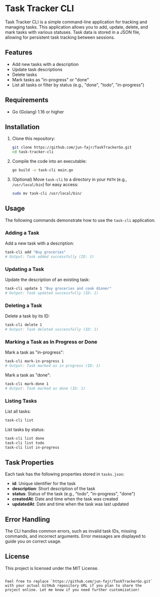 # Task Tracker CLI

Task Tracker CLI is a simple command-line application for tracking and managing tasks. This application allows you to add, update, delete, and mark tasks with various statuses. Task data is stored in a JSON file, allowing for persistent task tracking between sessions.

## Features

- Add new tasks with a description
- Update task descriptions
- Delete tasks
- Mark tasks as "in-progress" or "done"
- List all tasks or filter by status (e.g., "done", "todo", "in-progress")

## Requirements

- Go (Golang) 1.16 or higher

## Installation

1. Clone this repository:

   ```bash
   git clone https://github.com/jun-fajr/TaskTrackerGo.git
   cd task-tracker-cli
   ```

2. Compile the code into an executable:

   ```bash
   go build -o task-cli main.go
   ```

3. (Optional) Move `task-cli` to a directory in your `PATH` (e.g., `/usr/local/bin`) for easy access:

   ```bash
   sudo mv task-cli /usr/local/bin/
   ```

## Usage

The following commands demonstrate how to use the `task-cli` application.

### Adding a Task

Add a new task with a description:

```bash
task-cli add "Buy groceries"
# Output: Task added successfully (ID: 1)
```

### Updating a Task

Update the description of an existing task:

```bash
task-cli update 1 "Buy groceries and cook dinner"
# Output: Task updated successfully (ID: 1)
```

### Deleting a Task

Delete a task by its ID:

```bash
task-cli delete 1
# Output: Task deleted successfully (ID: 1)
```

### Marking a Task as In Progress or Done

Mark a task as "in-progress":

```bash
task-cli mark-in-progress 1
# Output: Task marked as in progress (ID: 1)
```

Mark a task as "done":

```bash
task-cli mark-done 1
# Output: Task marked as done (ID: 1)
```

### Listing Tasks

List all tasks:

```bash
task-cli list
```

List tasks by status:

```bash
task-cli list done
task-cli list todo
task-cli list in-progress
```

## Task Properties

Each task has the following properties stored in `tasks.json`:

- **id**: Unique identifier for the task
- **description**: Short description of the task
- **status**: Status of the task (e.g., "todo", "in-progress", "done")
- **createdAt**: Date and time when the task was created
- **updatedAt**: Date and time when the task was last updated

## Error Handling

The CLI handles common errors, such as invalid task IDs, missing commands, and incorrect arguments. Error messages are displayed to guide you on correct usage.

## License

This project is licensed under the MIT License.
```

Feel free to replace `https://github.com/jun-fajr/TaskTrackerGo.git` with your actual GitHub repository URL if you plan to share the project online. Let me know if you need further customization!